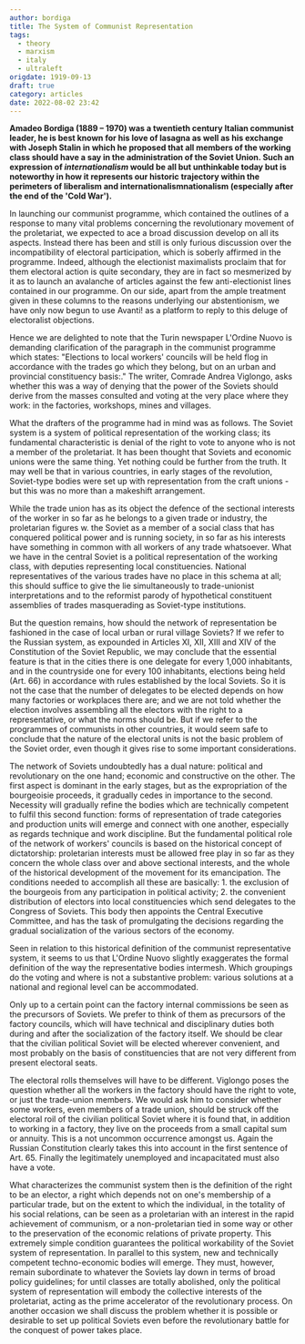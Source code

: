 ```yaml
---
author: bordiga
title: The System of Communist Representation
tags:
  - theory
  - marxism
  - italy
  - ultraleft
origdate: 1919-09-13
draft: true
category: articles
date: 2022-08-02 23:42
---
```

**Amadeo Bordiga (1889 – 1970) was a twentieth century Italian communist leader, he is best known for his love of lasagna as well as his exchange with Joseph Stalin in which he proposed that all members of the working class should have a say in the administration of the Soviet Union. Such an expression of *internationalism* would be all but unthinkable today but is noteworthy in how it represents our historic trajectory within the perimeters of liberalism and internationalismnationalism (especially after the end of the 'Cold War').**

In launching our communist programme, which contained the outlines of a response to many vital problems concerning the revolutionary movement of the proletariat, we expected to ace a broad discussion develop on all its aspects. Instead there has been and still is only furious discussion over the incompatibility of electoral participation, which is soberly affirmed in the programme. Indeed, although the electionist maximalists proclaim that for them electoral action is quite secondary, they are in fact so mesmerized by it as to launch an avalanche of articles against the few anti-electionist lines contained in our programme. On our side, apart from the ample treatment given in these columns to the reasons underlying our abstentionism, we have only now begun to use Avanti! as a platform to reply to this deluge of electoralist objections.

Hence we are delighted to note that the Turin newspaper L'Ordine Nuovo is demanding clarification of the paragraph in the communist programme which states: "Elections to local workers' councils will be held flog in accordance with the trades go which they belong, but on an urban and provincial constituency basis:." The writer, Comrade Andrea Viglongo, asks whether this was a way of denying that the power of the Soviets should derive from the masses consulted and voting at the very place where they work: in the factories, workshops, mines and villages.

What the drafters of the programme had in mind was as follows. The Soviet system is a system of political representation of the working class; its fundamental characteristic is denial of the right to vote to anyone who is not a member of the proletariat. It has been thought that Soviets and economic unions were the same thing. Yet nothing could be further from the truth. It may well be that in various countries, in early stages of the revolution, Soviet-type bodies were set up with representation from the craft unions - but this was no more than a makeshift arrangement.

While the trade union has as its object the defence of the sectional interests of the worker in so far as he belongs to a given trade or industry, the proletarian figures w. the Soviet as a member of a social class that has conquered political power and is running society, in so far as his interests have something in common with all workers of any trade whatsoever. What we have in the central Soviet is a political representation of the working class, with deputies representing local constituencies. National representatives of the various trades have no place in this schema at all; this should suffice to give the lie simultaneously to trade-unionist interpretations and to the reformist parody of hypothetical constituent assemblies of trades masquerading as Soviet-type institutions.

But the question remains, how should the network of representation be fashioned in the case of local urban or rural village Soviets? If we refer to the Russian system, as expounded in Articles XI, XII, XIII and XIV of the Constitution of the Soviet Republic, we may conclude that the essential feature is that in the cities there is one delegate for every 1,000 inhabitants, and in the countryside one for every 100 inhabitants, elections being held (Art. 66) in accordance with rules established by the local Soviets. So it is not the case that the number of delegates to be elected depends on how many factories or workplaces there are; and we are not told whether the election involves assembling all the electors with the right to a representative, or what the norms should be. But if we refer to the programmes of communists in other countries, it would seem safe to conclude that the nature of the electoral units is not the basic problem of the Soviet order, even though it gives rise to some important considerations.

The network of Soviets undoubtedly has a dual nature: political and revolutionary on the one hand; economic and constructive on the other. The first aspect is dominant in the early stages, but as the expropriation of the bourgeoisie proceeds, it gradually cedes in importance to the second. Necessity will gradually refine the bodies which are technically competent to fulfil this second function: forms of representation of trade categories and production units will emerge and connect with one another, especially as regards technique and work discipline. But the fundamental political role of the network of workers' councils is based on the historical concept of dictatorship: proletarian interests must be allowed free play in so far as they concern the whole class over and above sectional interests, and the whole of the historical development of the movement for its emancipation. The conditions needed to accomplish all these are basically: 1. the exclusion of the bourgeois from any participation in political activity; 2. the convenient distribution of electors into local constituencies which send delegates to the Congress of Soviets. This body then appoints the Central Executive Committee, and has the task of promulgating the decisions regarding the gradual socialization of the various sectors of the economy.

Seen in relation to this historical definition of the communist representative system, it seems to us that L'Ordine Nuovo slightly exaggerates the formal definition of the way the representative bodies intermesh. Which groupings do the voting and where is not a substantive problem: various solutions at a national and regional level can be accommodated.

Only up to a certain point can the factory internal commissions be seen as the precursors of Soviets. We prefer to think of them as precursors of the factory councils, which will have technical and disciplinary duties both during and after the socialization of the factory itself. We should be clear that the civilian political Soviet will be elected wherever convenient, and most probably on the basis of constituencies that are not very different from present electoral seats.

The electoral rolls themselves will have to be different. Viglongo poses the question whether all the workers in the factory should have the right to vote, or just the trade-union members. We would ask him to consider whether some workers, even members of a trade union, should be struck off the electoral roil of the civilian political Soviet where it is found that, in addition to working in a factory, they live on the proceeds from a small capital sum or annuity. This is a not uncommon occurrence amongst us. Again the Russian Constitution clearly takes this into account in the first sentence of Art. 65. Finally the legitimately unemployed and incapacitated must also have a vote.

What characterizes the communist system then is the definition of the right to be an elector, a right which depends not on one's membership of a particular trade, but on the extent to which the individual, in the totality of his social relations, can be seen as a proletarian with an interest in the rapid achievement of communism, or a non-proletarian tied in some way or other to the preservation of the economic relations of private property. This extremely simple condition guarantees the political workability of the Soviet system of representation. In parallel to this system, new and technically competent techno-economic bodies will emerge. They must, however, remain subordinate to whatever the Soviets lay down in terms of broad policy guidelines; for until classes are totally abolished, only the political system of representation will embody the collective interests of the proletariat, acting as the prime accelerator of the revolutionary process. On another occasion we shall discuss the problem whether it is possible or desirable to set up political Soviets even before the revolutionary battle for the conquest of power takes place.